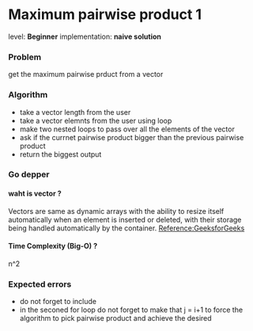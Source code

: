 # Maximum pairwise product 1 
 level: **Beginner**
 implementation: **naive solution**


### Problem
 get the maximum pairwise prduct from a vector

### Algorithm
 - take a vector length from the user
 - take a vector elemnts from the user using loop
 - make two nested loops to pass over all the elements of the vector
 - ask if the currnet pairwise product bigger than the previous pairwise product
 - return the biggest output 

### Go depper

#### waht is vector ? 
Vectors are same as dynamic arrays with the ability to resize itself automatically when an element is inserted or deleted, with their storage being handled automatically by the container. [Reference:GeeksforGeeks](https://www.geeksforgeeks.org/vector-in-cpp-stl/)

#### Time Complexity (Big-O) ?
 n^2 

### Expected errors

 - do not forget to include <vector>
 - in the seconed for loop do not forget to make that j = i+1 to force the algorithm to pick pairwise product and achieve the desired
